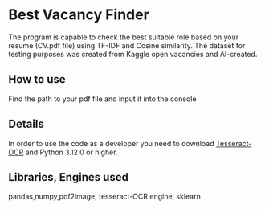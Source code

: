 # Best Vacancy Finder 
The program is capable to check the best suitable role based on your resume (CV.pdf file) using TF-IDF and Cosine similarity. 
The dataset for testing purposes was created from Kaggle open vacancies and AI-created.
## How to use 
Find the path to your pdf file and input it into the console
## Details
In order to use the code as a developer you need to download  [Tesseract-OCR](https://github.com/tesseract-ocr/tesseract?tab=readme-ov-file#tesseract-ocr) and  Python 3.12.0 or higher.
## Libraries, Engines used
pandas,numpy,pdf2image, tesseract-OCR engine, sklearn


